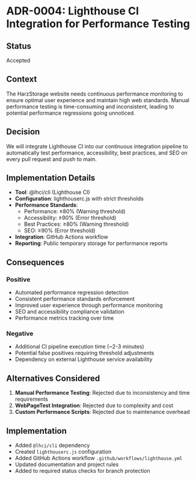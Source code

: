 # ADR-0004: Lighthouse CI Integration for Performance Testing

## Status
Accepted

## Context
The HarzStorage website needs continuous performance monitoring to ensure optimal user experience and maintain high web standards. Manual performance testing is time-consuming and inconsistent, leading to potential performance regressions going unnoticed.

## Decision
We will integrate Lighthouse CI into our continuous integration pipeline to automatically test performance, accessibility, best practices, and SEO on every pull request and push to main.

## Implementation Details
- **Tool**: @lhci/cli (Lighthouse CI)
- **Configuration**: lighthouserc.js with strict thresholds
- **Performance Standards**:
  - Performance: ≥80% (Warning threshold)
  - Accessibility: ≥90% (Error threshold)
  - Best Practices: ≥80% (Warning threshold)
  - SEO: ≥90% (Error threshold)
- **Integration**: GitHub Actions workflow
- **Reporting**: Public temporary storage for performance reports

## Consequences

### Positive
- Automated performance regression detection
- Consistent performance standards enforcement
- Improved user experience through performance monitoring
- SEO and accessibility compliance validation
- Performance metrics tracking over time

### Negative
- Additional CI pipeline execution time (~2-3 minutes)
- Potential false positives requiring threshold adjustments
- Dependency on external Lighthouse service availability

## Alternatives Considered
1. **Manual Performance Testing**: Rejected due to inconsistency and time requirements
2. **WebPageTest Integration**: Rejected due to complexity and cost
3. **Custom Performance Scripts**: Rejected due to maintenance overhead

## Implementation
- Added `@lhci/cli` dependency
- Created `lighthouserc.js` configuration
- Added GitHub Actions workflow `.github/workflows/lighthouse.yml`
- Updated documentation and project rules
- Added to required status checks for branch protection
